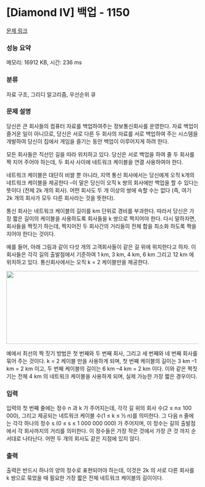 # [Diamond IV] 백업 - 1150 

[문제 링크](https://www.acmicpc.net/problem/1150) 

### 성능 요약

메모리: 16912 KB, 시간: 236 ms

### 분류

자료 구조, 그리디 알고리즘, 우선순위 큐

### 문제 설명

<p>당신은 큰 회사들의 컴퓨터 자료를 백업하여주는 정보통신회사를 운영한다. 자료 백업이 즐거운 일이 아니므로, 당신은 서로 다른 두 회사의 자료를 서로 백업하여 주는 시스템을 개발하여 당신이 집에서 게임을 즐기는 동안 백업이 이루어지게 하려 한다.</p>

<p>모든 회사들은 직선인 길을 따라 위치하고 있다. 당신은 서로 백업을 하여 줄 두 회사를 짝 지어 주어야 하는데, 두 회사 사이에 네트워크 케이블을 연결 사용하여야 한다.</p>

<p>네트워크 케이블은 대단히 비쌀 뿐 아니라, 지역 통신 회사에서는 당신에게 오직 k개의 네트워크 케이블을 제공한다 –이 말은 당신이 오직 k 쌍의 회사에만 백업을 할 수 있다는 뜻이다 (전체 2k 개의 회사). 어떤 회사도 두 개 이상의 쌍에 속할 수는 없다 (즉, 여기 2k 개의 회사가 모두 다른 회사라는 것을 뜻한다).</p>

<p>통신 회사는 네트워크 케이블의 길이를 km 단위로 경비를 부과한다. 따라서 당신은 가장 짧은 길이의 케이블을 사용하도록 회사들을 k 쌍으로 짝지어야 한다. 다시 말하자면, 회사들을 짝짓기 하는데, 짝지어진 두 회사간의 거리들의 전체 합을 최소화 하도록 짝을 지어야 한다는 것이다.</p>

<p>예를 들어, 아래 그림과 같이 다섯 개의 고객회사들이 같은 길 위에 위치한다고 하자. 이 회사들은 각각 길의 출발점에서 기준하여 1 km, 3 km, 4 km, 6 km 그리고 12 km 에 위치하고 있다. 통신회사에서는 오직 k = 2 케이블만을 제공한다.</p>

<p><img alt="" src="https://www.acmicpc.net/upload/images/backup.png" style="height:191px; width:539px"></p>

<p>예에서 최선의 짝 짓기 방법은 첫 번째와 두 번째 회사, 그리고 세 번째와 네 번째 회사를 묶어 주는 것이다. k = 2 케이블 만을 사용하게 되며, 첫 번째 케이블의 길이는 3 km –1 km = 2 km 이고, 두 번째 케이블의 길이는 6 km –4 km = 2 km 이다. 이와 같은 짝짓기는 전체 4 km 의 네트워크 케이블을 사용하게 되며, 실제 가능한 가장 짧은 경우이다.</p>

### 입력 

 <p>입력의 첫 번째 줄에는 정수 n 과 k 가 주어지는데, 각각 길 위의 회사 수(2 ≤ n≤ 100 000), 그리고 제공되는 네트워크 케이블 수(1 ≤ k ≤ ½ n)를 의미한다. 그 다음 n 줄에는 각각 하나의 정수 s (0 ≤ s ≤ 1 000 000 000) 가 주어지며, 이 정수는 길의 출발점에서 각 회사까지의 거리를 의미한다. 이 정수들은 가장 작은 것에서 가장 큰 것 까지 순서대로 나타난다. 어떤 두 개의 회사도 같은 지점에 있지 않다.</p>

### 출력 

 <p>출력은 반드시 하나의 양의 정수로 표현되어야 하는데, 이것은 2k 의 서로 다른 회사를 k 쌍으로 묶었을 때 필요한 가장 짧은 전체 네트워크 케이블의 길이이다.</p>

